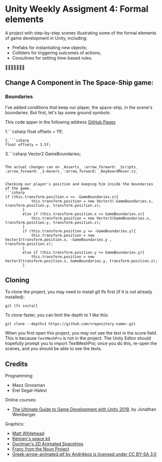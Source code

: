 # Unity Weekly Assigment 4: Formal elements

A project with step-by-step scenes illustrating some of the formal elements of game development in Unity, including: 

* Prefabs for instantiating new objects;
* Colliders for triggering outcomes of actions;
* Coroutines for setting time-based rules.


:rocket::rocket::rocket::rocket::rocket::rocket::rocket:

## Change A Component in The Space-Ship game:
### Boundaries
I've added conditions that keep our player, the space-ship, in the scene's boundaries.
But first, let's lay some ground symbols:

This code apper in the following address [GitHub Pages](https://pages.github.com/)

1.```csharp
float offsetx = 11f; 
```
2.```csharp
float offsety = 3.5f;
```
3.```csharp
Vector2 GameBoundaries;
```
    
The actual changes can on _Asserts_ :arrow_forward: _Scripts_ :arrow_forward: _1-movers_ :arrow_forward: _KeyboardMover.cs_


Checking our player's position and keeping him inside the boundaries of the game.
```csharp
if (this.transform.position.x <= -GameBoundaries.x){
            this.transform.position = new Vector3(-GameBoundaries.x, transform.position.y, transform.position.z);
        }
        else if (this.transform.position.x >= GameBoundaries.x){
            this.transform.position = new Vector3(GameBoundaries.x, transform.position.y, transform.position.z);
        }
        if (this.transform.position.y <= -GameBoundaries.y){
            this.transform.position = new Vector3(transform.position.x, -GameBoundaries.y , transform.position.z);
        }
        else if (this.transform.position.y >= GameBoundaries.y){
            this.transform.position = new Vector3(transform.position.x, GameBoundaries.y, transform.position.z);
        }

```

## Cloning
To clone the project, you may need to install git lfs first (if it is not already installed):

    git lfs install 

To clone faster, you can limit the depth to 1 like this:

    git clone --depth=1 https://github.com/<repository-name>.git

When you first open this project, you may not see the text in the score field.
This is because `TextMeshPro` is not in the project.
The Unity Editor should hopefully prompt you to import TextMeshPro;
once you do this, re-open the scenes, and you should be able to see the texts.



## Credits

Programming:
* Maoz Grossman
* Erel Segal-Halevi


Online courses:
* [The Ultimate Guide to Game Development with Unity 2019](https://www.udemy.com/the-ultimate-guide-to-game-development-with-unity/), by Jonathan Weinberger

Graphics:
* [Matt Whitehead](https://ccsearch.creativecommons.org/photos/7fd4a37b-8d1a-4d4c-80a2-4ca4a3839941)
* [Kenney's space kit](https://kenney.nl/assets/space-kit)
* [Ductman's 2D Animated Spacehips](https://assetstore.unity.com/packages/2d/characters/2d-animated-spaceships-96852)
* [Franc from the Noun Project](https://commons.wikimedia.org/w/index.php?curid=64661575)
* [Greek-arrow-animated.gif by Andrikkos is licensed under CC BY-SA 3.0](https://search.creativecommons.org/photos/2db102af-80d0-4ec8-9171-1ac77d2565ce)